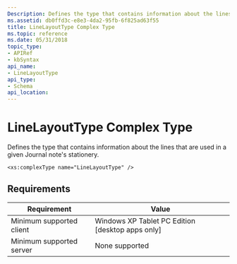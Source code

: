 ```yaml
---
Description: Defines the type that contains information about the lines that are used in a given Journal note's stationery.
ms.assetid: db0ffd3c-e8e3-4da2-95fb-6f825ad63f55
title: LineLayoutType Complex Type
ms.topic: reference
ms.date: 05/31/2018
topic_type: 
- APIRef
- kbSyntax
api_name: 
- LineLayoutType
api_type: 
- Schema
api_location: 
---
```


# LineLayoutType Complex Type

Defines the type that contains information about the lines that are used in a given Journal note's stationery.

``` syntax
<xs:complexType name="LineLayoutType" />
```

## Requirements



| Requirement | Value |
|-------------------------------------|---------------------------------------------------------------|
| Minimum supported client<br/> | Windows XP Tablet PC Edition \[desktop apps only\]<br/> |
| Minimum supported server<br/> | None supported<br/>                                     |



 

 




